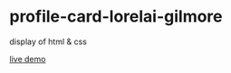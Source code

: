 # profile-card-lorelai-gilmore

display of html & css

<a href="https://chongjiayee0156.github.io/profile-card-lorelai-gilmore/"> live demo </a>
